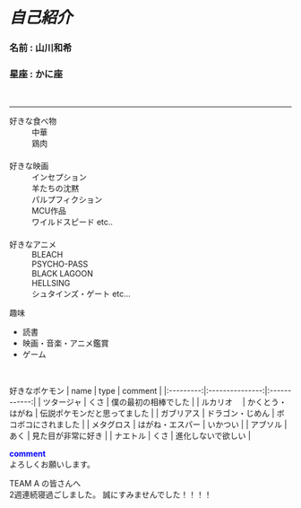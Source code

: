 # ***自己紹介***

### **名前 : 山川和希**
### **星座 : かに座**
<br>

---
<dl>
 <dt>好きな食べ物</dt>
 <dd>中華</dd>
 <dd>鶏肉</dd>　　
 <dt>好きな映画</dt>
 <dd>インセプション</dd>
 <dd>羊たちの沈黙</dd>
 <dd>パルプフィクション</dd>
 <dd>MCU作品</dd>
 <dd>ワイルドスピード etc..</dd>　　
 <dt>好きなアニメ</dt>
 <dd>BLEACH</dd>
 <dd>PSYCHO-PASS</dd>
 <dd>BLACK LAGOON</dd>
 <dd>HELLSING</dd>
 <dd>シュタインズ・ゲート etc...</dt>
</dl>

趣味
- 読書
- 映画・音楽・アニメ鑑賞
- ゲーム  
<br>

好きなポケモン
|   name    |       type      | comment  |
|:---------:|:---------------:|:------------:|
| ツタージャ |      くさ       | 僕の最初の相棒でした |
| ルカリオ　 | かくとう・はがね | 伝説ポケモンだと思ってました |
| ガブリアス | ドラゴン・じめん | ボコボコにされました |
| メタグロス | はがね・エスパー | いかつい |
|  アブソル  |      あく       | 見た目が非常に好き |
|  ナエトル  |      くさ       |   進化しないで欲しい   |

**<span style="color: blue; ">comment</span>**   
よろしくお願いします。  

TEAM A の皆さんへ  
2週連続寝過ごしました。
誠にすみませんでした！！！！